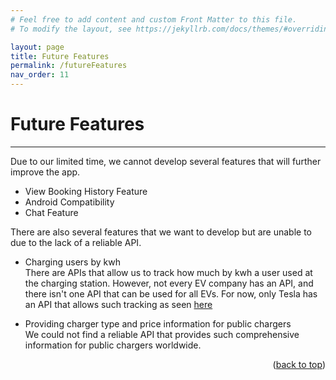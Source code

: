 ```yaml
---
# Feel free to add content and custom Front Matter to this file.
# To modify the layout, see https://jekyllrb.com/docs/themes/#overriding-theme-defaults

layout: page
title: Future Features
permalink: /futureFeatures
nav_order: 11
---
```


# Future Features

---
Due to our limited time, we cannot develop several features that will further improve the app.

* View Booking History Feature
* Android Compatibility
* Chat Feature

There are also several features that we want to develop but are unable to due to the lack of a reliable API.

* Charging users by kwh <br> There are APIs that allow us to track how much by kwh a user used at the charging station. However, not every EV company has an API, and there isn't one API that can be used for all EVs. For now, only Tesla has an API that allows such tracking as seen <a href="https://www.teslaapi.io/">here</a>

* Providing charger type and price information for public chargers <br>
We could not find a reliable API that provides such comprehensive information for public chargers worldwide.

<p align="right">(<a href="#top">back to top</a>)</p>
